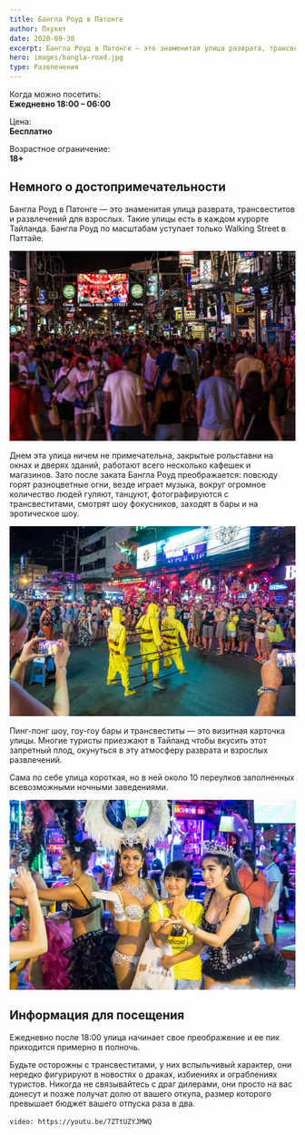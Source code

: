 ```yaml
---
title: Бангла Роуд в Патонге
author: Пхукет
date: 2020-09-30
excerpt: Бангла Роуд в Патонге — это знаменитая улица разврата, трансвеститов и развлечений для взрослых.
hero: images/bangla-road.jpg
type: Развлечения
---
```

Когда можно посетить:  
**Ежедневно 18:00 – 06:00**

Цена:  
**Бесплатно**

Возрастное ограничение:  
**18+**

## Немного о достопримечательности
Бангла Роуд в Патонге — это знаменитая улица разврата, трансвеститов и развлечений для взрослых. Такие улицы есть в каждом курорте Тайланда. Бангла Роуд по масштабам уступает только Walking Street в Паттайе.

![Ботанический сад Пхукета, Phuket Botanic Garden ](images/phuket_ulica_bangla_roud.jpg)


Днем эта улица ничем не примечательна, закрытые рольставни на окнах и дверях зданий, работают всего несколько кафешек и магазинов. Зато после заката Бангла Роуд преображается: повсюду горят разноцветные огни, везде играет музыка, вокруг огромное количество людей гуляют, танцуют, фотографируются с трансвеститами, смотрят шоу фокусников, заходят в бары и на эротическое шоу.

![Ботанический сад Пхукета, Phuket Botanic Garden ](images/life-trip.ru.jpg "Источник life-trip.ru")

Пинг-понг шоу, гоу-гоу бары и трансвеститы — это визитная карточка улицы. Многие туристы приезжают в Тайланд чтобы вкусить этот запретный плод, окунуться в эту атмосферу разврата и взрослых развлечений. 

Сама по себе улица короткая, но в ней около 10 переулков заполненных всевозможными ночными заведениями. 

![Ботанический сад Пхукета, Phuket Botanic Garden ](images/life-trip.ru1.jpg "Источник life-trip.ru")
 
## Информация для посещения
Ежедневно после 18:00 улица начинает свое преображение и ее пик приходится примерно в полночь.

Будьте осторожны с трансвеститами, у них вспыльчивый характер, они нередко фигурируют в новостях о драках, избиениях и ограблениях туристов. Никогда не связывайтесь с драг дилерами, они просто на вас донесут и позже получат долю от вашего откупа, размер которого превышает бюджет вашего отпуска раза в два.

`video: https://youtu.be/7ZTtUZYJMWQ`
